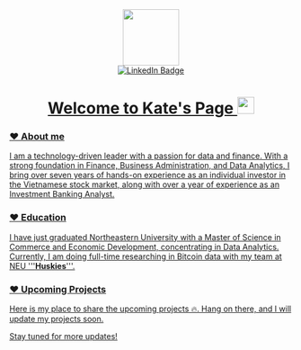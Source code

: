 <div id="header" align="center">
  <img src="https://media4.giphy.com/media/v1.Y2lkPTc5MGI3NjExZmFnNnNnMHV4ejczcDN0eTgzejI4aGR6bmRid3ZkNGoxem1scHJvdiZlcD12MV9pbnRlcm5hbF9naWZfYnlfaWQmY3Q9Zw/HzPtbOKyBoBFsK4hyc/giphy.webp" width="100"/>
</div>

<div id="badges" align="center">
  <a href="https://www.linkedin.com/in/thuphuongkatenguyen/">
    <img src="https://img.shields.io/badge/LinkedIn-blue?style=for-the-badge&logo=linkedin&logoColor=white" alt="LinkedIn Badge"/>
</div>

<h1 align="center">
  Welcome to Kate's Page
  <img src="https://media.giphy.com/media/hvRJCLFzcasrR4ia7z/giphy.gif" width="30px"/>
</h1>


### ♥️ About me
I am a technology-driven leader with a passion for data and finance. With a strong foundation in Finance, Business Administration, and Data Analytics, I bring over seven years of hands-on experience as an individual investor in the Vietnamese stock market, along with over a year of experience as an Investment Banking Analyst.

### ♥️ Education
I have just graduated Northeastern University with a Master of Science in Commerce and Economic Development, concentrating in Data Analytics. Currently, I am doing full-time researching in Bitcoin data with my team at NEU '''__Huskies__'''.

### ♥️ Upcoming Projects
Here is my place to share the upcoming projects 🔥. Hang on there, and I will update my projects soon.

Stay tuned for more updates!
